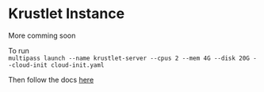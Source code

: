 # Krustlet Instance

More comming soon 

To run   
`multipass launch --name krustlet-server --cpus 2 --mem 4G --disk 20G --cloud-init cloud-init.yaml`

Then follow the docs [here](https://docs.krustlet.dev/intro/tutorial01/)
